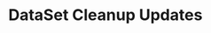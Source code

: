 # DataSet Cleanup Updates

<!--example begins-->

<!-- ## 24 April 2024-->

<!-- ### Corrections-->

<!-- -   the reproductive status of two plants and updated version numbers (0.9.1)-->

<!-- ### Enhancements-->

<!-- -   autosave of mydata_clean.csv after making any corrections using github actions.-->

<!-- ## 1 April 2024-->

<!-- ### new version of `data_clean` (0.9.0)-->

<!-- -   mydata_clean.csv-->

<!-- ## 1 January 2024-->

<!-- ### Corrections-->

<!-- -   ongoing review and clean-up (0.5.0)-->

   <!-- -   mydata_clean.csv-->
   <!-- -   herbivore_id.csv-->

<!--example ends-->
